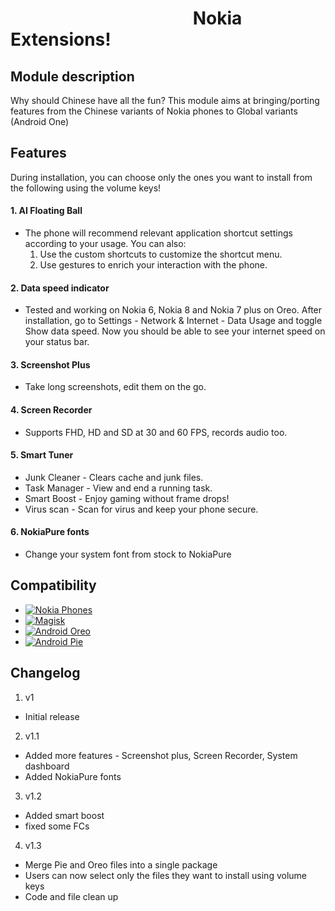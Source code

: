 # &nbsp;&nbsp; &nbsp;&nbsp;&nbsp;&nbsp;&nbsp;&nbsp;&nbsp;&nbsp;&nbsp;&nbsp;&nbsp;&nbsp; &nbsp;&nbsp;&nbsp;&nbsp;&nbsp;&nbsp;&nbsp;&nbsp;&nbsp;&nbsp;&nbsp;&nbsp;&nbsp;&nbsp;&nbsp;&nbsp;&nbsp;&nbsp;&nbsp;&nbsp;&nbsp;&nbsp;&nbsp;&nbsp;&nbsp;&nbsp;&nbsp;&nbsp;Nokia Extensions!

## Module description

Why should Chinese have all the fun? 
This module aims at bringing/porting features from the Chinese variants of Nokia phones to Global variants (Android One)

## Features

During installation, you can choose only the ones you want to install from the following using the volume keys!

#### 1. AI Floating Ball 
  *  The phone will recommend relevant application shortcut settings according to your usage. 
  You can also: 
     1. Use the custom shortcuts to customize the shortcut menu.
     2. Use gestures to enrich your interaction with the phone.    

#### 2. Data speed indicator
   * Tested and working on Nokia 6, Nokia 8 and Nokia 7 plus on Oreo. After installation, go to Settings - Network & Internet - Data Usage and toggle Show data speed. Now you should be able to see your internet speed on your status bar.
   
#### 3. Screenshot Plus
  * Take long screenshots, edit them on the go.
  
#### 4. Screen Recorder
  * Supports FHD, HD and SD at 30 and 60 FPS, records audio too.

#### 5. Smart Tuner
  * Junk Cleaner - Clears cache and junk files.
  * Task Manager - View and end a running task. 
  * Smart Boost - Enjoy gaming without frame drops!
  * Virus scan - Scan for virus and keep your phone secure. 

#### 6. NokiaPure fonts
  * Change your system font from stock to NokiaPure

## Compatibility
  * [![Nokia Phones](https://img.shields.io/badge/Nokia-Android%20phones-blue.svg)](https://www.nokia.com/phones/en_int)
  * [![Magisk](https://img.shields.io/badge/Magisk-17%2B-00B39B.svg)](https://forum.xda-developers.com/apps/magisk/official-magisk-v7-universal-systemless-t3473445)
  * [![Android Oreo](https://img.shields.io/badge/Oreo-8.1.0-blue.svg)](https://www.android.com/versions/oreo-8-0/)
  * [![Android Pie](https://img.shields.io/badge/Pie-9-%23800080.svg)](https://www.android.com/versions/pie-9-0/)

## Changelog 
1. v1
  * Initial release

2. v1.1
  * Added more features - Screenshot plus, Screen Recorder, System dashboard
  * Added NokiaPure fonts
  
3. v1.2
  * Added smart boost 
  * fixed some FCs
  
4. v1.3
  * Merge Pie and Oreo files into a single package
  * Users can now select only the files they want to install using volume keys
  * Code and file clean up
  
